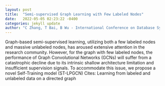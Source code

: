 ```yaml
---
layout: post
title:  "Semi-supervised Graph Learning with Few Labeled Nodes"
date:   2022-05-05 02:23:22 -0400
categories: jekyll update
author: "C Zhang, T Bai, B Wu - International Conference on Database Systems for , 2022"
---
```

Graph-based semi-supervised learning, utilizing both a few labeled nodes and massive unlabeled nodes, has aroused extensive attention in the research community. However, for the graph with few labeled nodes, the performance of Graph Convolutional Networks (GCNs) will suffer from a catastrophic decline due to its intrinsic shallow architecture limitation and insufficient supervision signals. To accommodate this issue, we propose a novel Self-Training model (ST-LPGCN) Cites: Learning from labeled and unlabeled data on a directed graph